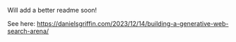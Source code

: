 Will add a better readme soon!

See here:
https://danielsgriffin.com/2023/12/14/building-a-generative-web-search-arena/